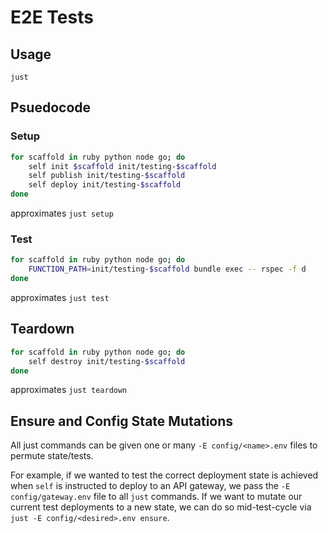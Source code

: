 # E2E Tests

## Usage

`just`

## Psuedocode

### Setup
```bash
for scaffold in ruby python node go; do
    self init $scaffold init/testing-$scaffold
    self publish init/testing-$scaffold
    self deploy init/testing-$scaffold
done
```
approximates `just setup`

### Test
```bash
for scaffold in ruby python node go; do
    FUNCTION_PATH=init/testing-$scaffold bundle exec -- rspec -f d
done
```
approximates `just test`

## Teardown
```bash
for scaffold in ruby python node go; do
    self destroy init/testing-$scaffold
done
```
approximates `just teardown`

## Ensure and Config State Mutations
All just commands can be given one or many `-E config/<name>.env` files to permute state/tests.

For example, if we wanted to test the correct deployment state is achieved when `self` is instructed to deploy to an API gateway, we pass the `-E config/gateway.env` file to all `just` commands. If we want to mutate our current test deployments to a new state, we can do so mid-test-cycle via `just -E config/<desired>.env ensure`.